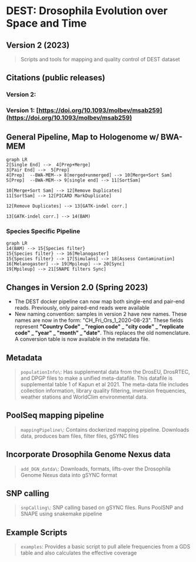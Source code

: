 # DEST: Drosophila Evolution over Space and Time
## Version 2 (2023)
  > Scripts and tools for mapping and quality control of DEST dataset

## Citations (public releases)

### Version 2: 

### Version 1: [https://doi.org/10.1093/molbev/msab259](https://doi.org/10.1093/molbev/msab259)

## General Pipeline, Map to Hologenome w/ BWA-MEM
```mermaid
graph LR
2[Single End] -->  4[Prep+Merge] 
3[Pair End] -->  5[Prep] 
4[Prep]  --BWA-MEM--> 8[merged+unmerged] --> 10[Merge+Sort Sam]
5[Prep]  --BWA-MEM--> 9[single end] --> 11[SortSam]

10[Merge+Sort Sam] --> 12[Remove Duplicates]
11[SortSam] --> 12[PICARD MarkDuplicate]

12[Remove Duplicates] --> 13[GATK-indel corr.]

13[GATK-indel corr.] --> 14(BAM)
```

### Species Specific Pipeline
```mermaid
graph LR
14(BAM) --> 15{Species filter} 
15{Species filter} --> 16[Melanogaster]
15{Species filter} --> 17[Simulans] --> 18[Assess Contamination]
16[Melanogaster] --> 19[Mpileup] --> 20[Sync]
19[Mpileup] --> 21[SNAPE filters Sync]

```
## Changes in Version 2.0 (Spring 2023)
* The DEST docker pipeline can now map both single-end and pair-end reads. Previously, only paired-end reads were available
* New naming convention: samples in version 2 have new names. These names are now in the form: "CH_Fri_Ors_1_2020-08-23". These fields represent **"Country Code" _ "region code" _ "city code" _ "replicate code" _ "year" _ "month" _ "date"**. This replaces the old nomenclature. A conversion table is now available in the metadata file. 

## Metadata
  > `populationInfo\`: Has supplemental data from the DrosEU, DrosRTEC, and DPGP files to make a unified meta-datafile. This datafile is
  supplemental table 1 of Kapun et al 2021. The meta-data file includes collection information, library quality filtering, inversion frequencies,
  weather stations and WorldClim environmental data.

## PoolSeq mapping pipeline
  > `mappingPipeline\`: Contains dockerized mapping pipeline. Downloads data, produces bam files, filter files, gSYNC files

## Incorporate Drosophila Genome Nexus data
  > `add_DGN_datda\`: Downloads, formats, lifts-over the Drosophila Genome Nexus data into gSYNC format

## SNP calling
  > `snpCalling\`: SNP calling based on gSYNC files. Runs PoolSNP and SNAPE using snakemake pipeline

## Example Scripts
  > `examples`: Provides a basic script to pull allele frequencies from a GDS table and also calculates the effective coverage

